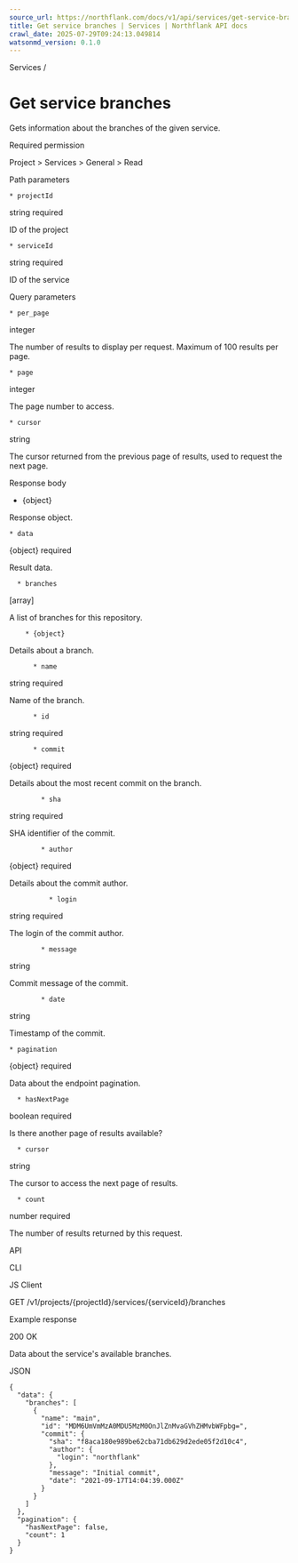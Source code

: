 ```yaml
---
source_url: https://northflank.com/docs/v1/api/services/get-service-branches
title: Get service branches | Services | Northflank API docs
crawl_date: 2025-07-29T09:24:13.049814
watsonmd_version: 0.1.0
---
```


Services / 

# Get service branches

Gets information about the branches of the given service.

Required permission

Project > Services > General > Read

Path parameters

    * projectId

string required

ID of the project

    * serviceId

string required

ID of the service




Query parameters

    * per_page

integer

The number of results to display per request. Maximum of 100 results per page.

    * page

integer

The page number to access.

    * cursor

string

The cursor returned from the previous page of results, used to request the next page.




Response body

  * {object}

Response object.

    * data

{object} required

Result data.

      * branches

[array]

A list of branches for this repository.

        * {object}

Details about a branch.

          * name

string required

Name of the branch.

          * id

string required

          * commit

{object} required

Details about the most recent commit on the branch.

            * sha

string required

SHA identifier of the commit.

            * author

{object} required

Details about the commit author.

              * login

string required

The login of the commit author.

            * message

string

Commit message of the commit.

            * date

string

Timestamp of the commit.

    * pagination

{object} required

Data about the endpoint pagination.

      * hasNextPage

boolean required

Is there another page of results available?

      * cursor

string

The cursor to access the next page of results.

      * count

number required

The number of results returned by this request.




API

CLI

JS Client

GET /v1/projects/{projectId}/services/{serviceId}/branches

Example response

200 OK

Data about the service's available branches.

JSON
    
    
    {
      "data": {
        "branches": [
          {
            "name": "main",
            "id": "MDM6UmVmMzA0MDU5MzM0OnJlZnMvaGVhZHMvbWFpbg=",
            "commit": {
              "sha": "f8aca180e989be62cba71db629d2ede05f2d10c4",
              "author": {
                "login": "northflank"
              },
              "message": "Initial commit",
              "date": "2021-09-17T14:04:39.000Z"
            }
          }
        ]
      },
      "pagination": {
        "hasNextPage": false,
        "count": 1
      }
    }